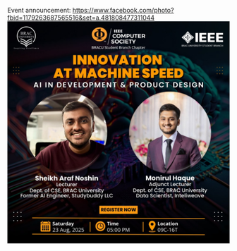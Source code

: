 Event announcement: https://www.facebook.com/photo?fbid=1179263687565516&set=a.481808477311044
![alt text](event_poster.jpg)